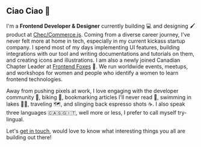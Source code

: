 ## Ciao Ciao 👋

<!--
**jaepass/jaepass** is a ✨ _special_ ✨ repository because its `README.md` (this file) appears on your GitHub profile.

Here are some ideas to get you started:

- 🔭 I’m currently working on ...
- 🌱 I’m currently learning ...
- 👯 I’m looking to collaborate on ...
- 🤔 I’m looking for help with ...
- 💬 Ask me about ...
- 📫 How to reach me: ...
- 😄 Pronouns: ...
- ⚡ Fun fact: ...
-->

I'm a **Frontend Developer & Designer** currently building 💻 and designing 🖌️ product at [Chec/Commerce.js](https://commercejs.com/). Coming from a diverse career journey, I've never felt more at home in tech, especially in my current kickass startup company. I spend most of my days implementing UI features, building integrations with our tool and writing documentations and tutorials on them, and creating icons and illustrations. I am also a newly joined Canadian Chapter Leader at [Frontend Foxes](https://www.frontendfoxes.org/) 🦊. We run worldwide events, meetups, and workshops for women and people who identify a women to learn frontend technologies.

Away from pushing pixels at work, I love engaging with the developer community 💬, biking 🚴‍, bookmarking articles I'll never read 🔖, swimming in lakes 🏊🏻‍, traveling 🗺️, and slinging back espresso shots ☕. I also speak three languages 🇨🇦🇸🇬🇮🇹, well more or less, I prefer to call myself try-lingual.

Let's [get in touch](https://twitter.com/jaeriahtay), would love to know what interesting things you all are building out there! 
